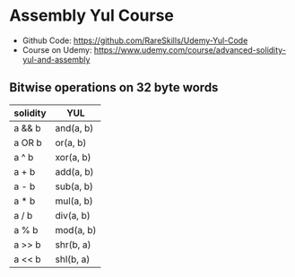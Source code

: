# Assembly Yul Course

- Github Code: https://github.com/RareSkills/Udemy-Yul-Code
- Course on Udemy: https://www.udemy.com/course/advanced-solidity-yul-and-assembly

## Bitwise operations on 32 byte words

| solidity | YUL       |
|----------|-----------|
| a && b   | and(a, b) |
| a OR b   | or(a, b)  |
| a ^ b    | xor(a, b) |
| a + b    | add(a, b) |
| a - b    | sub(a, b) |
| a * b    | mul(a, b) |
| a / b    | div(a, b) |
| a % b    | mod(a, b) |
| a >> b   | shr(b, a) |
| a << b   | shl(b, a) |
